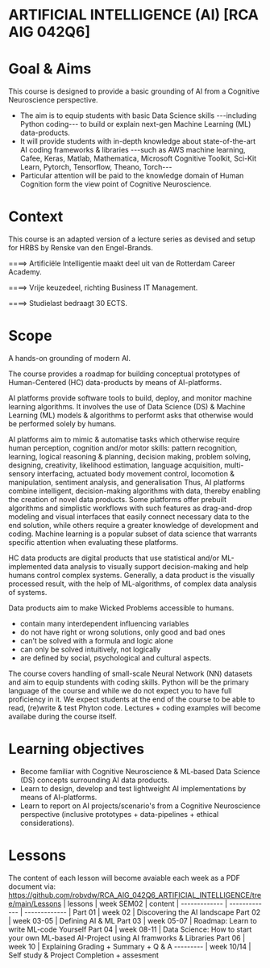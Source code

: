 # ARTIFICIAL INTELLIGENCE (AI) [RCA AIG 042Q6]
# Goal & Aims
This course is designed to provide a basic grounding of AI from a Cognitive Neuroscience perspective.

* The aim is to equip students with basic Data Science skills ---including Python coding--- to build or explain next-gen Machine Learning (ML) data-products.
* It will provide students with in-depth knowledge about state-of-the-art AI coding frameworks & libraries ---such as AWS machine learning, Cafee, Keras, Matlab, Mathematica, Microsoft Cognitive Toolkit, Sci-Kit Learn, Pytorch, Tensorflow, Theano, Torch--- 
* Particular attention will be paid to the knowledge domain of Human Cognition form the view point of Cognitive Neuroscience.


# Context
This course is an adapted version of a lecture series as devised and setup for HRBS by Renske van den Engel-Brands.

====> Artificiële Intelligentie maakt deel uit van de Rotterdam Career Academy.

====> Vrije keuzedeel, richting Business IT Management.

====> Studielast bedraagt 30 ECTS.

# Scope
A hands-on grounding of modern AI.

The course provides a roadmap for building conceptual prototypes of Human-Centered (HC) data-products by means of AI-platforms. 

AI platforms provide software tools to build, deploy, and monitor machine learning algorithms. 
It involves the use of Data Science (DS) & Machine Learning (ML) models & algorithms to performt asks that otherwise would be performed solely by humans. 

AI platforms aim to mimic & automatise tasks which otherwise require human perception, cognition and/or motor skills:
pattern recognition, learning, logical reasoning & planning, decision making, problem solving, designing, creativity, likelihood estimation, language acquisition, multi-sensory interfacing, actuated body movement control, locomotion & manipulation, sentiment analysis, and generalisation
Thus, AI platforms combine intelligent, decision-making algorithms with data, thereby enabling the creation of novel data products. 
Some platforms offer prebuilt algorithms and simplistic workflows with such features as drag-and-drop modeling and visual interfaces that easily connect necessary data to the end solution, while others require a greater knowledge of development and coding. 
Machine learning is a popular subset of data science that warrants specific attention when evaluating these platforms.

HC data products are digital products that use statistical and/or ML-implemented data analysis to visually support decision-making and help humans control complex systems. Generally, a data product is the visually processed result, with the help of ML-algorithms, of complex data analysis of systems.
 
Data products aim to make Wicked Problems accessible to humans.  
* contain many interdependent influencing variables 
* do not have right or wrong solutions, only good and bad ones 
* can’t be solved with a formula and logic alone 
* can only be solved intuitively, not logically 
* are defined by social, psychological and cultural aspects.

The course covers handling of small-scale Neural Network (NN) datasets and aim to equip stundents with coding skills. 
Python will be the primary language of the course and while we do not expect you to have full proficiency in it.
We expect students at the end of the course to be able to read, (re)write & test Phyton code.
Lectures + coding examples will become availabe during the course itself.



# Learning objectives

* Become familiar with Cognitive Neuroscience & ML-based Data Science (DS) concepts surrounding AI data products.
* Learn to design, develop and test lightweight AI implementations by means of AI-platforms.
* Learn to report on AI projects/scenario's from a Cognitive Neuroscience perspective (inclusive prototypes + data-pipelines + ethical considerations).

# Lessons
The content of each lesson will become avaiable each week as a PDF document via: https://github.com/robvdw/RCA_AIG_042Q6_ARTIFICIAL_INTELLIGENCE/tree/main/Lessons
| lessons  | week SEM02 | content
| ------------- | ------------- | ------------- |
Part 01 |  week 02	| Discovering the AI landscape
Part 02 |  week 03-05 	| Defining AI & ML
Part 03 |  week 05-07 	| Roadmap: Learn to write ML-code Yourself
Part 04 |  week 08-11 	| Data Science: How to start your own ML-based AI-Project using AI framworks & Libraries
Part 06 |  week 10 	| Explaining Grading + Summary + Q & A
--------- |  week 10/14 	| Self study & Project Completion + assesment
